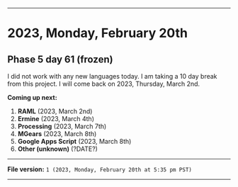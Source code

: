 
***

# 2023, Monday, February 20th

## Phase 5 day 61 (frozen)

I did not work with any new languages today. I am taking a 10 day break from this project. I will come back on 2023, Thursday, March 2nd.

**Coming up next:**

1. **RAML** (2023, March 2nd)
2. **Ermine** (2023, March 4th)
3. **Processing** (2023, March 7th)
4. **MGears** (2023, March 8th)
5. **Google Apps Script** (2023, March 8th)
6. **Other (unknown)** (?DATE?)

<!-- Today wasn't planned to be a development day for new repositories. I am taking a temporary break from it to work on other projects. If I can gather more languages, I might start phase 4 (2022) earlier. <!-- Work is being done to get the [`Learn`](https://github.com/seanpm2001/Learn/) repository back up to date, as I couldn't keep up in the last 3 days of phase 3 of 2022. The current phase finished yesterday (2022, Tuesday, November 29th) new repositories are expected to start being created at an unknown time in 2022 December. !--> 

<!-- This is the end of phase 4 (2022) of the acceleration project for `seanpm2001/Learn`. !-->

***

**File version:** `1 (2023, Monday, February 20th at 5:35 pm PST)`

***
